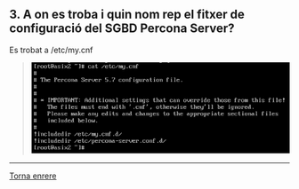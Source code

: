 ## 3. A on es troba i quin nom rep el fitxer de configuració del SGBD Percona Server?  

Es trobat a /etc/my.cnf  
>![7](https://raw.githubusercontent.com/Josep88/MP10UF2-A1/master/Part%201/img/31.png)

***
[Torna enrere](https://github.com/Josep88/MP10UF2-A1)
